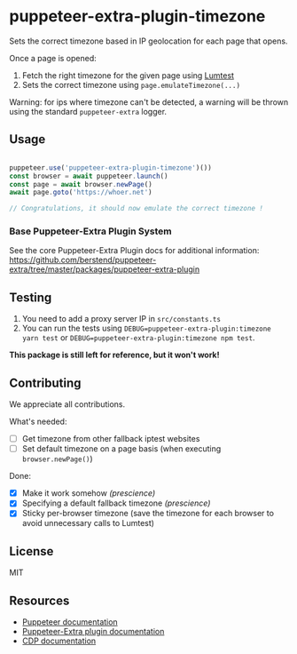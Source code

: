 # puppeteer-extra-plugin-timezone

Sets the correct timezone based in IP geolocation for each page that opens.

Once a page is opened:

1. Fetch the right timezone for the given page using [Lumtest](https://lumtest.com/myip.json)
2. Sets the correct timezone using `page.emulateTimezone(...)`

Warning: for ips where timezone can't be detected, a warning will be thrown using the standard `puppeteer-extra` logger.

## Usage

```javascript

puppeteer.use('puppeteer-extra-plugin-timezone')())
const browser = await puppeteer.launch()
const page = await browser.newPage()
await page.goto('https://whoer.net')

// Congratulations, it should now emulate the correct timezone !
```

### Base Puppeteer-Extra Plugin System

See the core Puppeteer-Extra Plugin docs for additional information:
<https://github.com/berstend/puppeteer-extra/tree/master/packages/puppeteer-extra-plugin>

## Testing

1. You need to add a proxy server IP in `src/constants.ts`
2. You can run the tests using `DEBUG=puppeteer-extra-plugin:timezone yarn test` or `DEBUG=puppeteer-extra-plugin:timezone npm test`.

**This package is still left for reference, but it won't work!**

## Contributing

We appreciate all contributions.

What's needed:

- [ ] Get timezone from other fallback iptest websites
- [ ] Set default timezone on a page basis (when executing `browser.newPage()`)

Done:

- [x] Make it work somehow *(prescience)*
- [x] Specifying a default fallback timezone *(prescience)*
- [x] Sticky per-browser timezone (save the timezone for each browser to avoid unnecessary calls to Lumtest)

## License

MIT

## Resources

- [Puppeteer documentation](https://pptr.dev)
- [Puppeteer-Extra plugin documentation](https://github.com/berstend/puppeteer-extra/tree/master/packages/puppeteer-extra-plugin)
- [CDP documentation](https://chromedevtools.github.io/devtools-protocol/)
